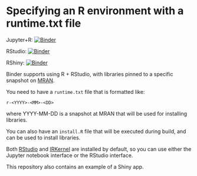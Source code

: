 # Specifying an R environment with a runtime.txt file

Jupyter+R: [![Binder](http://mybinder.org/badge.svg)](http://beta.mybinder.org/v2/gh/zkamvar/r/r-dev?filepath=index.ipynb)

RStudio: [![Binder](http://mybinder.org/badge.svg)](http://beta.mybinder.org/v2/gh/zkamvar/r/r-dev?urlpath=rstudio)

RShiny: [![Binder](http://mybinder.org/badge.svg)](http://beta.mybinder.org/v2/gh/zkamvar/r/r-dev?urlpath=shiny/bus-dashboard/)

Binder supports using R + RStudio, with libraries pinned to a specific
snapshot on [MRAN](https://mran.microsoft.com/documents/rro/reproducibility).

You need to have a `runtime.txt` file that is formatted like:

```
r-<YYYY>-<MM>-<DD>
```

where YYYY-MM-DD is a snapshot at MRAN that will be used for installing
libraries.

You can also have an `install.R` file that will be executed during build,
and can be used to install libraries.

Both [RStudio](https://www.rstudio.com/) and [IRKernel](https://irkernel.github.io/)
are installed by default, so you can use either the Jupyter notebook interface or
the RStudio interface.

This repository also contains an example of a Shiny app.
